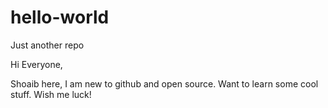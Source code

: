# hello-world
Just another repo

Hi Everyone,

Shoaib here, I am new to github and open source.
Want to learn some cool stuff. Wish me luck!  
